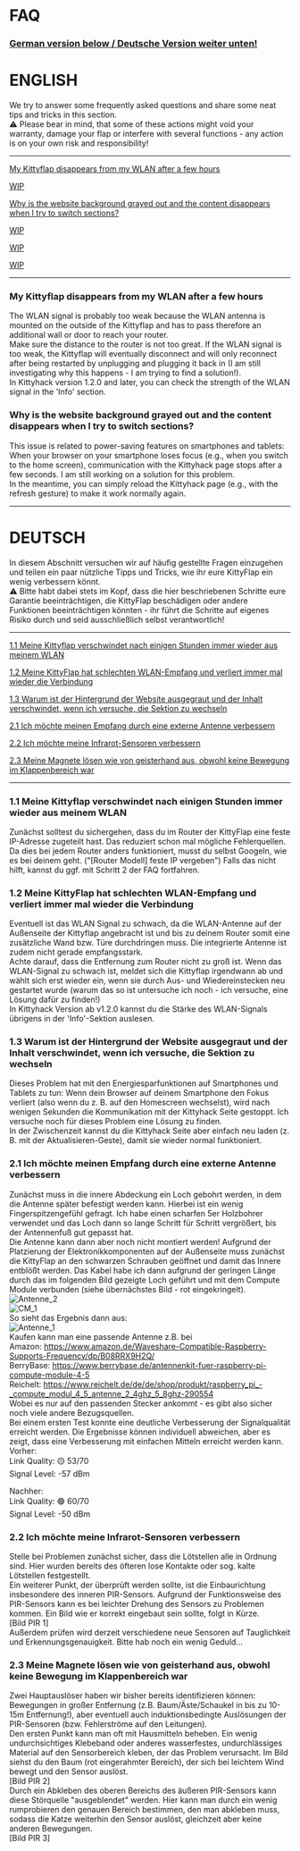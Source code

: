 # FAQ  
  
### [German version below / Deutsche Version weiter unten!](#deutsch)  
  
# ENGLISH  

We try to answer some frequently asked questions and share some neat tips and tricks in this section.  
⚠️ Please bear in mind, that some of these actions might void your warranty, damage your flap or interfere with several functions - any action is on your own risk and responsibility!  
  
---  
[My Kittyflap disappears from my WLAN after a few hours](#my-kittyflap-disappears-from-my-wlan-after-a-few-hours)  

[WIP](#)  

[Why is the website background grayed out and the content disappears when I try to switch sections?](#why-is-the-website-background-grayed-out-and-the-content-disappears-when-i-try-to-switch-sections)  
  
[WIP](#)  

[WIP](#)  

[WIP](#)  

---

### My Kittyflap disappears from my WLAN after a few hours
The WLAN signal is probably too weak because the WLAN antenna is mounted on the outside of the Kittyflap and has to pass therefore an additional wall or door to reach your router.  
Make sure the distance to the router is not too great. If the WLAN signal is too weak, the Kittyflap will eventually disconnect and will only reconnect after being restarted by 
unplugging and plugging it back in (I am still investigating why this happens - I am trying to find a solution!).  
In Kittyhack version 1.2.0 and later, you can check the strength of the WLAN signal in the 'Info' section.

### Why is the website background grayed out and the content disappears when I try to switch sections?
This issue is related to power-saving features on smartphones and tablets: When your browser on your smartphone loses focus (e.g., when you switch to the home screen), communication 
with the Kittyhack page stops after a few seconds. I am still working on a solution for this problem.  
In the meantime, you can simply reload the Kittyhack page (e.g., with the refresh gesture) to make it work normally again.  
  
---  
  
  
# DEUTSCH  
  
In diesem Abschnitt versuchen wir auf häufig gestellte Fragen einzugehen und teilen ein paar nützliche Tipps und Tricks, wie ihr eure KittyFlap ein wenig verbessern könnt.  
⚠️ Bitte habt dabei stets im Kopf, dass die hier beschriebenen Schritte eure Garantie beeinträchtigen, die KittyFlap beschädigen oder andere Funktionen beeinträchtigen könnten - ihr führt die Schritte auf eigenes Risiko durch und seid ausschließlich selbst verantwortlich!  
  
---  
[1.1 Meine Kittyflap verschwindet nach einigen Stunden immer wieder aus meinem WLAN](#11-meine-kittyflap-verschwindet-nach-einigen-stunden-immer-wieder-aus-meinem-wlan)  

[1.2 Meine KittyFlap hat schlechten WLAN-Empfang und verliert immer mal wieder die Verbindung](#12-meine-kittyflap-hat-schlechten-wlan-empfang-und-verliert-immer-mal-wieder-die-verbindung)  

[1.3 Warum ist der Hintergrund der Website ausgegraut und der Inhalt verschwindet, wenn ich versuche, die Sektion zu wechseln](#13-warum-ist-der-hintergrund-der-website-ausgegraut-und-der-inhalt-verschwindet-wenn-ich-versuche-die-sektion-zu-wechseln)  

  
[2.1 Ich möchte meinen Empfang durch eine externe Antenne verbessern](#21-ich-m%C3%B6chte-meinen-empfang-durch-eine-externe-antenne-verbessern)  

[2.2 Ich möchte meine Infrarot-Sensoren verbessern](#22-ich-m%C3%B6chte-meine-infrarot-sensoren-verbessern)  

[2.3 Meine Magnete lösen wie von geisterhand aus, obwohl keine Bewegung im Klappenbereich war](#23-meine-magnete-lösen-wie-von-geisterhand-aus-obwohl-keine-bewegung-im-klappenbereich-war)  

---

### 1.1 Meine Kittyflap verschwindet nach einigen Stunden immer wieder aus meinem WLAN
Zunächst solltest du sichergehen, dass du im Router der KittyFlap eine feste IP-Adresse zugeteilt hast. Das reduziert schon mal mögliche Fehlerquellen. Da dies bei jedem Router anders funktioniert, musst du selbst Googeln, wie es bei deinem geht. ("[Router Modell] feste IP vergeben")
Falls das nicht hilft, kannst du ggf. mit Schritt 2 der FAQ fortfahren.

### 1.2 Meine KittyFlap hat schlechten WLAN-Empfang und verliert immer mal wieder die Verbindung
Eventuell ist das WLAN Signal zu schwach, da die WLAN-Antenne auf der Außenseite der Kittyflap angebracht ist und bis zu deinem Router somit eine zusätzliche Wand bzw. Türe durchdringen muss. Die integrierte Antenne ist zudem nicht gerade empfangsstark.  
Achte darauf, dass die Entfernung zum Router nicht zu groß ist. Wenn das WLAN-Signal zu schwach ist, meldet sich die Kittyflap irgendwann ab und wählt sich erst wieder ein,
wenn sie durch Aus- und Wiedereinstecken neu gestartet wurde (warum das so ist untersuche ich noch - ich versuche, eine Lösung dafür zu finden!)  
In Kittyhack Version ab v1.2.0 kannst du die Stärke des WLAN-Signals übrigens in der 'Info'-Sektion auslesen. 

### 1.3 Warum ist der Hintergrund der Website ausgegraut und der Inhalt verschwindet, wenn ich versuche, die Sektion zu wechseln
Dieses Problem hat mit den Energiesparfunktionen auf Smartphones und Tablets zu tun: Wenn dein Browser auf deinem Smartphone den Fokus verliert (also wenn du z. B. auf den Homescreen wechselst), 
wird nach wenigen Sekunden die Kommunikation mit der Kittyhack Seite gestoppt. Ich versuche noch für dieses Problem eine Lösung zu finden.  
In der Zwischenzeit kannst du die Kittyhack Seite aber einfach neu laden (z. B. mit der Aktualisieren-Geste), damit sie wieder normal funktioniert.


### 2.1 Ich möchte meinen Empfang durch eine externe Antenne verbessern
Zunächst muss in die innere Abdeckung ein Loch gebohrt werden, in dem die Antenne später befestigt werden kann. Hierbei ist ein wenig Fingerspitzengefühl gefragt. Ich habe einen scharfen 5er Holzbohrer verwendet und das Loch dann so lange Schritt für Schritt vergrößert, bis der Antennenfuß gut gepasst hat.  
Die Antenne kann dann aber noch nicht montiert werden! Aufgrund der Platzierung der Elektronikkomponenten auf der Außenseite muss zunächst die KittyFlap an den schwarzen Schrauben geöffnet und damit das Innere entblößt werden. Das Kabel habe ich dann aufgrund der geringen Länge durch das im folgenden Bild gezeigte Loch geführt und mit dem Compute Module verbunden (siehe übernächstes Bild - rot eingekringelt).
![Antenne_2](https://github.com/user-attachments/assets/c90730e2-0d1e-431f-8a7a-c49c0e6227b2)  
![CM_1](https://github.com/user-attachments/assets/d2fd90ea-f3ab-4172-be9f-d0e48170f19d)  
So sieht das Ergebnis dann aus:  
![Antenne_1](https://github.com/user-attachments/assets/625ffa7f-3806-42d2-8092-06c24c2eda41)  
Kaufen kann man eine passende Antenne z.B. bei  
Amazon: https://www.amazon.de/Waveshare-Compatible-Raspberry-Supports-Frequency/dp/B08RRX9H2Q/  
BerryBase: https://www.berrybase.de/antennenkit-fuer-raspberry-pi-compute-module-4-5  
Reichelt: https://www.reichelt.de/de/de/shop/produkt/raspberry_pi_-_compute_modul_4_5_antenne_2_4ghz_5_8ghz-290554  
Wobei es nur auf den passenden Stecker ankommt - es gibt also sicher noch viele andere Bezugsquellen.  
Bei einem ersten Test konnte eine deutliche Verbesserung der Signalqualität erreicht werden. Die Ergebnisse können individuell abweichen, aber es zeigt, dass eine Verbesserung mit einfachen Mitteln erreicht werden kann.  
Vorher:  
Link Quality: 🟡 53/70  
Signal Level: -57 dBm  
  
Nachher:  
Link Quality: 🟢 60/70  
Signal Level: -50 dBm  
  
### 2.2 Ich möchte meine Infrarot-Sensoren verbessern
Stelle bei Problemen zunächst sicher, dass die Lötstellen alle in Ordnung sind. Hier wurden bereits des öfteren lose Kontakte oder sog. kalte Lötstellen festgestellt.  
Ein weiterer Punkt, der überprüft werden sollte, ist die Einbaurichtung insbesondere des inneren PIR-Sensors. Aufgrund der Funktionsweise des PIR-Sensors kann es bei leichter Drehung des Sensors zu Problemen kommen. Ein Bild wie er korrekt eingebaut sein sollte, folgt in Kürze.  
[Bild PIR 1]  
Außerdem prüfen wird derzeit verschiedene neue Sensoren auf Tauglichkeit und Erkennungsgenauigkeit. Bitte hab noch ein wenig Geduld...  
  
### 2.3 Meine Magnete lösen wie von geisterhand aus, obwohl keine Bewegung im Klappenbereich war
Zwei Hauptauslöser haben wir bisher bereits identifizieren können: Bewegungen in großer Entfernung (z.B. Baum/Äste/Schaukel in bis zu 10-15m Entfernung!), aber eventuell auch induktionsbedingte Auslösungen der PIR-Sensoren (bzw. Fehlerströme auf den Leitungen).  
Den ersten Punkt kann man oft mit Hausmitteln beheben. Ein wenig undurchsichtiges Klebeband oder anderes wasserfestes, undurchlässiges Material auf den Sensorbereich kleben, der das Problem verursacht. Im Bild siehst du den Baum (rot eingerahmter Bereich), der sich bei leichtem Wind bewegt und den Sensor auslöst.  
[Bild PIR 2]  
Durch ein Abkleben des oberen Bereichs des äußeren PIR-Sensors kann diese Störquelle "ausgeblendet" werden. Hier kann man durch ein wenig rumprobieren den genauen Bereich bestimmen, den man abkleben muss, sodass die Katze weiterhin den Sensor auslöst, gleichzeit aber keine anderen Bewegungen.  
[Bild PIR 3]  
